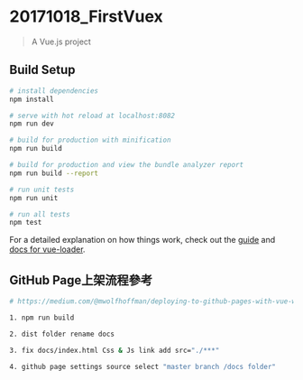 # 20171018_FirstVuex

> A Vue.js project

## Build Setup

``` bash
# install dependencies
npm install

# serve with hot reload at localhost:8082
npm run dev

# build for production with minification
npm run build

# build for production and view the bundle analyzer report
npm run build --report

# run unit tests
npm run unit

# run all tests
npm test
```

For a detailed explanation on how things work, check out the [guide](http://vuejs-templates.github.io/webpack/) and [docs for vue-loader](http://vuejs.github.io/vue-loader).

## GitHub Page上架流程參考

``` bash
# https://medium.com/@mwolfhoffman/deploying-to-github-pages-with-vue-webpack-cli-5b2ba17f14a0

1. npm run build

2. dist folder rename docs

3. fix docs/index.html Css & Js link add src="./***" 

4. github page settings source select "master branch /docs folder"
```
